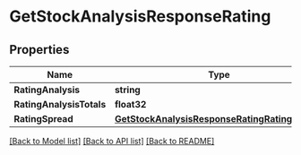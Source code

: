 # GetStockAnalysisResponseRating

## Properties

Name | Type | Description | Notes
------------ | ------------- | ------------- | -------------
**RatingAnalysis** | **string** |  | [optional] 
**RatingAnalysisTotals** | **float32** |  | [optional] 
**RatingSpread** | [**GetStockAnalysisResponseRatingRatingSpread**](GetStockAnalysisResponse_rating_ratingSpread.md) |  | [optional] 

[[Back to Model list]](../README.md#documentation-for-models) [[Back to API list]](../README.md#documentation-for-api-endpoints) [[Back to README]](../README.md)


